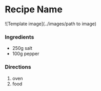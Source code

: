 # Recipe Name

![Template image](../images/path to image)

### Ingredients

- 250g salt
- 100g pepper

### Directions

1. oven
2. food